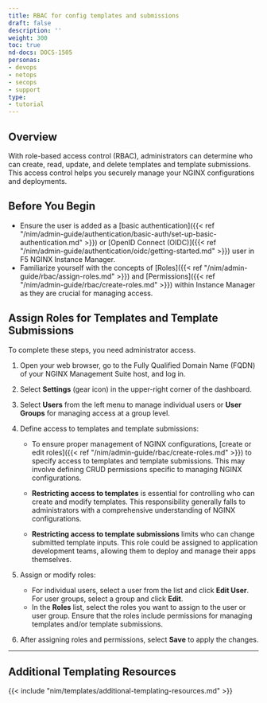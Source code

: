 ```yaml
---
title: RBAC for config templates and submissions
draft: false
description: ''
weight: 300
toc: true
nd-docs: DOCS-1505
personas:
- devops
- netops
- secops
- support
type:
- tutorial
---
```


## Overview

With role-based access control (RBAC), administrators can determine who can create, read, update, and delete templates and template submissions. This access control helps you securely manage your NGINX configurations and deployments.

## Before You Begin

- Ensure the user is added as a [basic authentication]({{< ref "/nim/admin-guide/authentication/basic-auth/set-up-basic-authentication.md" >}}) or [OpenID Connect (OIDC)]({{< ref "/nim/admin-guide/authentication/oidc/getting-started.md" >}}) user in F5 NGINX Instance Manager.
- Familiarize yourself with the concepts of [Roles]({{< ref "/nim/admin-guide/rbac/assign-roles.md" >}}) and [Permissions]({{< ref "/nim/admin-guide/rbac/create-roles.md" >}}) within Instance Manager as they are crucial for managing access.

## Assign Roles for Templates and Template Submissions

To complete these steps, you need administrator access.

1. Open your web browser, go to the Fully Qualified Domain Name (FQDN) of your NGINX Management Suite host, and log in.

2. Select **Settings** (gear icon) in the upper-right corner of the dashboard.

3. Select **Users** from the left menu to manage individual users or **User Groups** for managing access at a group level.

4. Define access to templates and template submissions:
   - To ensure proper management of NGINX configurations, [create or edit roles]({{< ref "/nim/admin-guide/rbac/create-roles.md" >}}) to specify access to templates and template submissions. This may involve defining CRUD permissions specific to managing NGINX configurations.

   - **Restricting access to templates** is essential for controlling who can create and modify templates. This responsibility generally falls to administrators with a comprehensive understanding of NGINX configurations.

   - **Restricting access to template submissions** limits who can change submitted template inputs. This role could be assigned to application development teams, allowing them to deploy and manage their apps themselves.

5. Assign or modify roles:
   - For individual users, select a user from the list and click **Edit User**. For user groups, select a group and click **Edit**.
   - In the **Roles** list, select the roles you want to assign to the user or user group. Ensure that the roles include permissions for managing templates and/or template submissions.

6. After assigning roles and permissions, select **Save** to apply the changes.

---

## Additional Templating Resources

{{< include "nim/templates/additional-templating-resources.md" >}}

